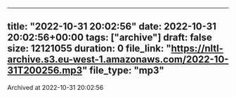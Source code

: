 
---
title: "2022-10-31 20:02:56"
date: 2022-10-31 20:02:56+00:00
tags: ["archive"]
draft: false
size: 12121055
duration: 0
file_link: "https://nltl-archive.s3.eu-west-1.amazonaws.com/2022-10-31T200256.mp3"
file_type: "mp3"
---
Archived at 2022-10-31 20:02:56
            